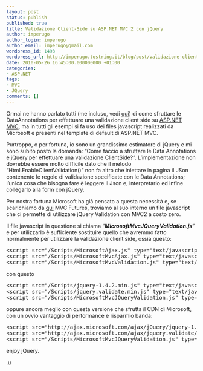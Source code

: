 ```yaml
---
layout: post
status: publish
published: true
title: Validazione Client-Side su ASP.NET MVC 2 con jQuery
author: imperugo
author_login: imperugo
author_email: imperugo@gmail.com
wordpress_id: 1493
wordpress_url: http://imperugo.tostring.it/blog/post/validazione-client-side-su-aspnet-mvc-2-con-jquery/
date: 2010-05-26 16:45:00.000000000 +01:00
categories:
- ASP.NET
tags:
- MVC
- JQuery
comments: []
---
```

<p>Ormai ne hanno parlato tutti (me incluso, vedi <a title="ASP.NET MVC 2: Powerful data form" href="http://www.microsoft.com/italy/beit/Msdn.aspx?video=330bfe9b-6e28-479d-9ed3-1cbeeade5915#1" rel="nofollow" target="_blank">qui</a>) di come sfruttare le DataAnnotations per effettuare una validazione client side su <a title="ASP.NET MVC Archive" href="http://www.imperugo.tostring.it/tags/archive/mvc" target="_blank">ASP.NET MVC</a>, ma in tutti gli esempi si fa uso dei files javascript realizzati da Microsoft e presenti nel template di default di ASP.NET MVC.</p>  <p>Purtroppo, o per fortuna, io sono un grandissimo estimatore di jQuery e mi sono subito posto la domanda: “Come faccio a sfruttare le Data Annotations e jQuery per effettuare una validazione ClientSide?”. L’implementazione non dovrebbe essere molto difficile dato che il metodo “Html.EnableClientValidation()” non fa altro che iniettare in pagina il JSon contenente le regole di validazione specificate con le Data Annotations; l’unica cosa che bisogna fare è leggere il Json e, interpretarlo ed infine collegarlo alla form con jQuery.</p>  <p>Per nostra fortuna Microsoft ha già pensato a questa necessità e, se scarichiamo da <a href="http://aspnet.codeplex.com/releases/view/41742">qui</a> MVC Futures, troviamo al suo interno un file javascript che ci permette di utilizzare jQuery Validation con MVC2 a costo zero.</p>  <p>Il file javascript in questione si chiama “<em><strong>MicrosoftMvcJQueryValidation.js</strong></em>” e per utilizzarlo è sufficiente sostituire quello che avremmo fatto normalmente per utilizzare la validazione client side, ossia questo:</p>  <pre class="brush: xml;">&lt;script src=&quot;/Scripts/MicrosoftAjax.js&quot; type=&quot;text/javascript&quot;&gt;&lt;/script&gt; 
&lt;script src=&quot;/Scripts/MicrosoftMvcAjax.js&quot; type=&quot;text/javascript&quot;&gt;&lt;/script&gt; 
&lt;script src=&quot;/Scripts/MicrosoftMvcValidation.js&quot; type=&quot;text/javascript&quot;&gt;&lt;/script&gt;</pre>

<p>con questo</p>

<pre class="brush: xml;">&lt;script src=&quot;/Scripts/jquery-1.4.2.min.js&quot; type=&quot;text/javascript&quot;&gt;&lt;/script&gt;
&lt;script src=&quot;/Scripts/jquery.validate.min.js&quot; type=&quot;text/javascript&quot;&gt;&lt;/script&gt;
&lt;script src=&quot;/Scripts/MicrosoftMvcJQueryValidation.js&quot; type=&quot;text/javascript&quot;&gt;&lt;/script&gt;</pre>

<p>oppure ancora meglio con questa versione che sfrutta il CDN di Microsoft, con un ovvio vantaggio di performance e risparmio banda:</p>

<pre class="brush: xml;">&lt;script src=&quot;http://ajax.microsoft.com/ajax/jQuery/jquery-1.4.2.min.js&quot; type=&quot;text/javascript&quot;&gt;&lt;/script&gt;
&lt;script src=&quot;http://ajax.microsoft.com/ajax/jquery.validate/1.7/jquery.validate.min.js&quot; type=&quot;text/javascript&quot;&gt;&lt;/script&gt;
&lt;script src=&quot;/Scripts/MicrosoftMvcJQueryValidation.js&quot; type=&quot;text/javascript&quot;&gt;&lt;/script&gt;</pre>

<p>enjoy jQuery.</p>

<p>.u</p>
